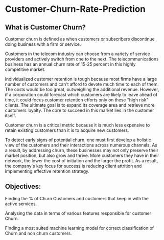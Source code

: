 # Customer-Churn-Rate-Prediction
## What is Customer Churn?
Customer churn is defined as when customers or subscribers discontinue doing business with a firm or service.

Customers in the telecom industry can choose from a variety of service providers and actively switch from one to the next.
The telecommunications business has an annual churn rate of 15-25 percent in this highly competitive market.

Individualized customer retention is tough because most firms have a large number of customers and can't afford to devote much time to each of them. 
The costs would be too great, outweighing the additional revenue. However, if a corporation could forecast which customers are likely to leave ahead of time, it could focus customer retention efforts only on these "high risk" clients. The ultimate goal is to expand its coverage area and retrieve more customers loyalty. 
The core to succeed in this market lies in the customer itself.

Customer churn is a critical metric because it is much less expensive to retain existing customers than it is to acquire new customers.

To detect early signs of potential churn, one must first develop a holistic view of the customers and their interactions across numerous channels.
As a result, by addressing churn, these businesses may not only preserve their market position, but also grow and thrive. 
More customers they have in their network, the lower the cost of initiation and the larger the profit. 
As a result, the company's key focus for success is reducing client attrition and implementing effective retention strategy.

## Objectives:
Finding the % of Churn Customers and customers that keep in with the active services.

Analysing the data in terms of various features responsible for customer Churn

Finding a most suited machine learning model for correct classification of Churn and non churn customers.

